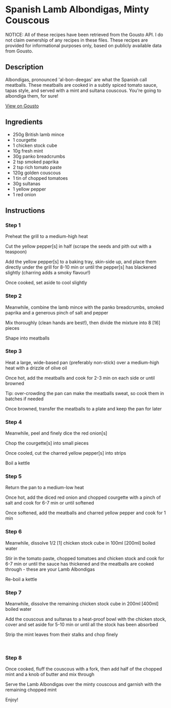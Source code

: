# Spanish Lamb Albondigas, Minty Couscous

NOTICE: All of these recipes have been retrieved from the Gousto API. I do not claim ownership of any recipes in these files. These recipes are provided for informational purposes only, based on publicly available data from Gousto.

## Description

Albondigas, pronounced 'al-bon-deegas' are what the Spanish call meatballs. These meatballs are cooked in a subtly spiced tomato sauce, tapas style, and served with a mint and sultana couscous. You're going to albondiga them, for sure!

[View on Gousto](https://www.gousto.co.uk/recipes/cookbook/spanish-lamb-albondigas-minty-couscous)

## Ingredients

- 250g British lamb mince 
- 1 courgette
- 1 chicken stock cube
- 10g fresh mint 
- 30g panko breadcrumbs
- 2 tsp smoked paprika
- 2 tsp rich tomato paste 
- 120g golden couscous
- 1 tin of chopped tomatoes 
- 30g sultanas
- 1 yellow pepper
- 1 red onion

## Instructions


### Step 1

Preheat the grill to a medium-high heat


Cut the yellow pepper<span class="text-danger">[s]</span> in half (scrape the seeds and pith out with a teaspoon)


Add the yellow pepper<span class="text-danger">[s]</span> to a baking tray, skin-side up, and place them directly under the grill for 8-10 min or until the pepper<span class="text-danger">[s]</span> has blackened slightly (charring adds a smoky flavour!)


Once cooked, set aside to cool slightly


### Step 2

Meanwhile, combine the lamb&nbsp;mince with the panko breadcrumbs, smoked paprika and a generous pinch of salt and pepper


Mix thoroughly (clean hands are best!), then divide the mixture into 8 <span class="text-danger">[16]</span> pieces


Shape into meatballs


### Step 3

Heat a large, wide-based pan (preferably non-stick) over a medium-high heat with a drizzle of olive oil


Once hot, add the meatballs and cook for 2-3 min on each side or until browned&nbsp;


Tip:&nbsp;over-crowding the pan can make the meatballs sweat, so cook them in batches if needed


Once browned, transfer the&nbsp;meatballs&nbsp;to a plate and keep the pan for later


### Step 4

Meanwhile, peel and finely dice the red onion<span class="text-danger">[s]</span>


Chop the courgette<span class="text-danger">[s]</span> into small pieces


Once cooled, cut the charred yellow pepper<span class="text-danger">[s]</span> into strips


Boil a kettle


### Step 5

Return the pan to a medium-low heat


Once hot, add the diced red onion and&nbsp;chopped courgette&nbsp;with a pinch of salt and cook for 6-7 min or until softened


Once softened, add the meatballs and charred yellow pepper and cook for 1 min


### Step 6

Meanwhile, dissolve 1/2&nbsp;<span class="text-danger">[1]</span> chicken stock cube in 100ml <span class="text-danger">[200ml]</span>&nbsp;boiled water


Stir in the tomato paste, chopped tomatoes and chicken stock and cook for 6-7 min or until the sauce has thickened and the meatballs are cooked through - these are your Lamb Albondigas


Re-boil a kettle


### Step 7

Meanwhile, dissolve the remaining&nbsp;chicken stock cube in 200ml <span class="text-danger">[400ml]</span> boiled water


Add the couscous and sultanas to a heat-proof bowl with the chicken stock, cover and set aside for 5-10 min or until all the stock has been absorbed


Strip the mint leaves from their stalks and chop finely


&nbsp;

### Step 8

Once cooked, fluff the couscous with a fork, then add half of the chopped mint and&nbsp;a knob of butter and mix through


Serve the Lamb Albondigas over the minty couscous and garnish with the remaining chopped mint


Enjoy!

